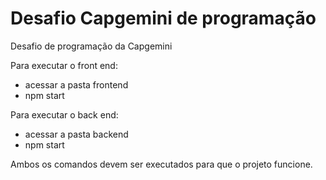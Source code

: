 # Desafio Capgemini de programação
Desafio de programação da Capgemini

Para executar o front end:
- acessar a pasta frontend
- npm start

Para executar o back end:
- acessar a pasta backend
- npm start


Ambos os comandos devem ser executados para que o projeto funcione.
